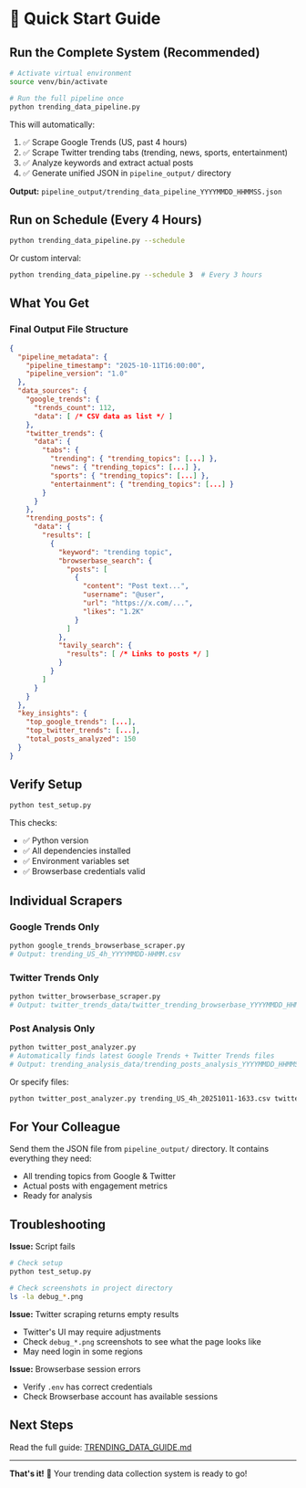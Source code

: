 # 🚀 Quick Start Guide

## Run the Complete System (Recommended)

```bash
# Activate virtual environment
source venv/bin/activate

# Run the full pipeline once
python trending_data_pipeline.py
```

This will automatically:
1. ✅ Scrape Google Trends (US, past 4 hours)
2. ✅ Scrape Twitter trending tabs (trending, news, sports, entertainment)
3. ✅ Analyze keywords and extract actual posts
4. ✅ Generate unified JSON in `pipeline_output/` directory

**Output:** `pipeline_output/trending_data_pipeline_YYYYMMDD_HHMMSS.json`

## Run on Schedule (Every 4 Hours)

```bash
python trending_data_pipeline.py --schedule
```

Or custom interval:
```bash
python trending_data_pipeline.py --schedule 3  # Every 3 hours
```

## What You Get

### Final Output File Structure
```json
{
  "pipeline_metadata": {
    "pipeline_timestamp": "2025-10-11T16:00:00",
    "pipeline_version": "1.0"
  },
  "data_sources": {
    "google_trends": {
      "trends_count": 112,
      "data": [ /* CSV data as list */ ]
    },
    "twitter_trends": {
      "data": {
        "tabs": {
          "trending": { "trending_topics": [...] },
          "news": { "trending_topics": [...] },
          "sports": { "trending_topics": [...] },
          "entertainment": { "trending_topics": [...] }
        }
      }
    },
    "trending_posts": {
      "data": {
        "results": [
          {
            "keyword": "trending topic",
            "browserbase_search": {
              "posts": [
                {
                  "content": "Post text...",
                  "username": "@user",
                  "url": "https://x.com/...",
                  "likes": "1.2K"
                }
              ]
            },
            "tavily_search": {
              "results": [ /* Links to posts */ ]
            }
          }
        ]
      }
    }
  },
  "key_insights": {
    "top_google_trends": [...],
    "top_twitter_trends": [...],
    "total_posts_analyzed": 150
  }
}
```

## Verify Setup

```bash
python test_setup.py
```

This checks:
- ✅ Python version
- ✅ All dependencies installed
- ✅ Environment variables set
- ✅ Browserbase credentials valid

## Individual Scrapers

### Google Trends Only
```bash
python google_trends_browserbase_scraper.py
# Output: trending_US_4h_YYYYMMDD-HHMM.csv
```

### Twitter Trends Only
```bash
python twitter_browserbase_scraper.py
# Output: twitter_trends_data/twitter_trending_browserbase_YYYYMMDD_HHMMSS.json
```

### Post Analysis Only
```bash
python twitter_post_analyzer.py
# Automatically finds latest Google Trends + Twitter Trends files
# Output: trending_analysis_data/trending_posts_analysis_YYYYMMDD_HHMMSS.json
```

Or specify files:
```bash
python twitter_post_analyzer.py trending_US_4h_20251011-1633.csv twitter_trends_data/twitter_trending_*.json
```

## For Your Colleague

Send them the JSON file from `pipeline_output/` directory. It contains everything they need:
- All trending topics from Google & Twitter
- Actual posts with engagement metrics
- Ready for analysis

## Troubleshooting

**Issue:** Script fails
```bash
# Check setup
python test_setup.py

# Check screenshots in project directory
ls -la debug_*.png
```

**Issue:** Twitter scraping returns empty results
- Twitter's UI may require adjustments
- Check `debug_*.png` screenshots to see what the page looks like
- May need login in some regions

**Issue:** Browserbase session errors
- Verify `.env` has correct credentials
- Check Browserbase account has available sessions

## Next Steps

Read the full guide: [TRENDING_DATA_GUIDE.md](TRENDING_DATA_GUIDE.md)

---

**That's it!** 🎉 Your trending data collection system is ready to go!
